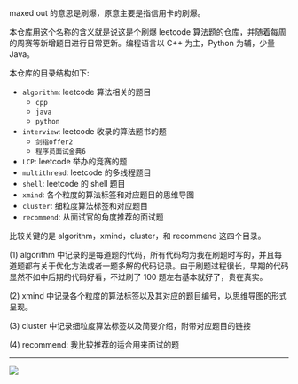 maxed out 的意思是刷爆，原意主要是指信用卡的刷爆。

本仓库用这个名称的含义就是说这是个刷爆 leetcode 算法题的仓库，并随着每周的周赛等新增题目进行日常更新。编程语言以 C++ 为主，Python 为辅，少量 Java。

本仓库的目录结构如下:

- `algorithm`: leetcode 算法相关的题目
    - `cpp`
    - `java`
    - `python`
- `interview`: leetcode 收录的算法题书的题
    - `剑指offer2` 
    - `程序员面试金典6`
- `LCP`: leetcode 举办的竞赛的题
- `multithread`: leetcode 的多线程题目
- `shell`: leetcode 的 shell 题目
- `xmind`: 各个粒度的算法标签和对应题目的思维导图
- `cluster`: 细粒度算法标签和对应题目
- `recommend`: 从面试官的角度推荐的面试题

比较关键的是 algorithm，xmind，cluster，和 recommend 这四个目录。

(1) algorithm 中记录的是每道题的代码，所有代码均为我在刷题时写的，并且每道题都有关于优化方法或者一题多解的代码记录。由于刷题过程很长，早期的代码显然不如中后期的代码好看，不过刷了 100 题左右基本就好了，贵在真实。

(2) xmind 中记录各个粒度的算法标签以及其对应的题目编号，以思维导图的形式呈现。

(3) cluster 中记录细粒度算法标签以及简要介绍，附带对应题目的链接

(4) recommend: 我比较推荐的适合用来面试的题

---

![](https://github.com/FennelDumplings/images/blob/master/mp/qrcode_baguwen.jpeg?raw=true)
